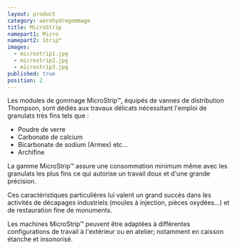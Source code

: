 ```yaml
---
layout: product
category: aerohydrogommage
title: MicroStrip
namepart1: Micro
namepart2: Strip™
images: 
  - microstrip1.jpg
  - microstrip2.jpg
  - microstrip3.jpg
published: true
position: 2
---
```


Les modules de gommage <span class="text-brand-1">Micro</span><span class="text-brand-2">Strip™</span>, équipés de vannes de distribution Thompson, sont dédiés aux travaux délicats nécessitant l'emploi de granulats très fins tels que :

* Poudre de verre
* Carbonate de calcium
* Bicarbonate de sodium (Armex) etc... 
* Archifine 

La gamme <span class="text-brand-1">Micro</span><span class="text-brand-2">Strip™</span> assure une consommation minimum même avec les granulats les plus fins ce qui autorise un travail doux et d'une grande précision.

Ces caractéristiques particulières lui valent un grand succès dans les activités de décapages industriels (moules à injection, pièces oxydées...) et de restauration fine de monuments.

Les machines <span class="text-brand-1">Micro</span><span class="text-brand-2">Strip™</span> peuvent être adaptées à différentes configurations de travail à l'extérieur ou en atelier; notamment en caisson étanche et insonorisé.